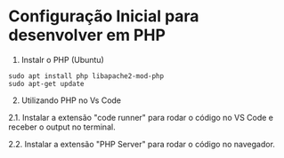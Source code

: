 # Configuração Inicial para desenvolver em PHP

1. Instalr o PHP (Ubuntu)

```
sudo apt install php libapache2-mod-php
sudo apt-get update
```

2. Utilizando PHP no Vs Code

2.1. Instalar a extensão "code runner" para rodar o código no VS Code e receber o output no terminal.

2.2. Instalar a extensão "PHP Server" para rodar o código no navegador.